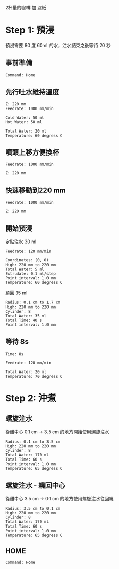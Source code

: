 
2杯量的咖啡 加 濾紙

# Step 1: 預浸

預浸需要 80 度 60ml 的水，注水結束之後等待 20 秒

## 事前準備

``` operations
Command: Home
```

## 先行吐水維持溫度

``` move
Z: 220 mm
Feedrate: 1000 mm/min
```

``` waste_water
Cold Water: 50 ml
Hot Water: 50 ml
```

``` mix_temperature
Total Water: 20 ml
Temperature: 60 degress C
```

## 噴頭上移方便換杯

``` move
Feedrate: 1000 mm/min
```
``` move
Z: 220 mm
```

## 快速移動到220 mm

``` move
Feedrate: 1000 mm/min
```

``` move
Z: 220 mm
```

## 開始預浸

定點注水 30 ml

``` move
Feedrate: 120 mm/min
```

``` fixed_point
Coordinates: (0, 0)
High: 220 mm to 220 mm
Total Water: 5 ml
Extrudate: 0.1 ml/step
Point interval: 1.0 mm
Temperature: 60 degress C
```

繞圓 35 ml

``` spiral_total_water
Radius: 0.1 cm to 1.7 cm
High: 220 mm to 220 mm
Cylinder: 8
Total Water: 35 ml
Total Time: 40 s
Point interval: 1.0 mm
```

## 等待 8s

``` wait
Time: 8s
```

``` move
Feedrate: 120 mm/min
```

``` mix_temperature
Total Water: 20 ml
Temperature: 70 degress C
```

# Step 2: 沖煮

## 螺旋注水

從離中心 0.1 cm -> 3.5 cm 的地方開始使用螺旋注水

``` spiral_total_water
Radius: 0.1 cm to 3.5 cm
High: 220 mm to 220 mm
Cylinder: 8
Total Water: 170 ml
Total Time: 60 s
Point interval: 1.0 mm
Temperature: 65 degress C
```

## 螺旋注水 - 繞回中心

從離中心 3.5 cm -> 0.1 cm 的地方使用螺旋注水往回繞

``` spiral_total_water
Radius: 3.5 cm to 0.1 cm
High: 220 mm to 220 mm
Cylinder: 8
Total Water: 170 ml
Total Time: 60 s
Point interval: 1.0 mm
Temperature: 65 degress C
```

## HOME

``` operations
Command: Home
```
